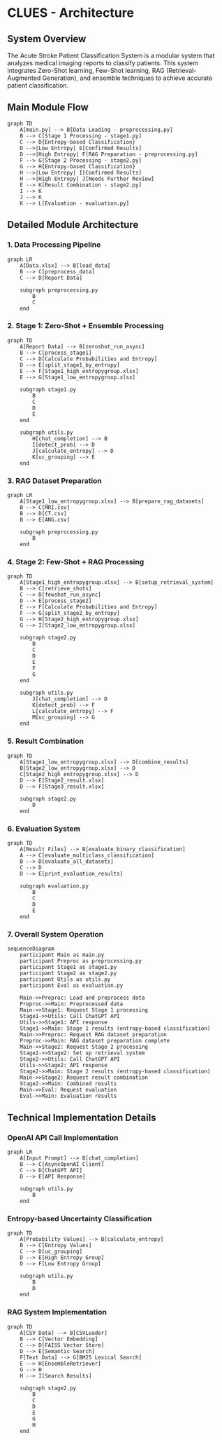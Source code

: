 # CLUES - Architecture

## System Overview

The Acute Stroke Patient Classification System is a modular system that analyzes medical imaging reports to classify patients. This system integrates Zero-Shot learning, Few-Shot learning, RAG (Retrieval-Augmented Generation), and ensemble techniques to achieve accurate patient classification.

## Main Module Flow

```mermaid
graph TD
    A[main.py] --> B[Data Loading - preprocessing.py]
    B --> C[Stage 1 Processing - stage1.py]
    C --> D{Entropy-based Classification}
    D -->|Low Entropy| E[Confirmed Results]
    D -->|High Entropy| F[RAG Preparation - preprocessing.py]
    F --> G[Stage 2 Processing - stage2.py]
    G --> H{Entropy-based Classification}
    H -->|Low Entropy| I[Confirmed Results]
    H -->|High Entropy| J[Needs Further Review]
    E --> K[Result Combination - stage2.py]
    I --> K
    J --> K
    K --> L[Evaluation - evaluation.py]
```

## Detailed Module Architecture

### 1. Data Processing Pipeline

```mermaid
graph LR
    A[Data.xlsx] --> B[load_data]
    B --> C[preprocess_data]
    C --> D[Report Data]
    
    subgraph preprocessing.py
        B
        C
    end
```

### 2. Stage 1: Zero-Shot + Ensemble Processing

```mermaid
graph TD
    A[Report Data] --> B[zeroshot_run_async]
    B --> C[process_stage1]
    C --> D[Calculate Probabilities and Entropy]
    D --> E[split_stage1_by_entropy]
    E --> F[Stage1_high_entropygroup.xlsx]
    E --> G[Stage1_low_entropygroup.xlsx]
    
    subgraph stage1.py
        B
        C
        D
        E
    end
    
    subgraph utils.py
        H[chat_completion] --> B
        I[detect_prob] --> D
        J[calculate_entropy] --> D
        K[uc_grouping] --> E
    end
```

### 3. RAG Dataset Preparation

```mermaid
graph LR
    A[Stage1_low_entropygroup.xlsx] --> B[prepare_rag_datasets]
    B --> C[MRI.csv]
    B --> D[CT.csv]
    B --> E[ANG.csv]
    
    subgraph preprocessing.py
        B
    end
```

### 4. Stage 2: Few-Shot + RAG Processing

```mermaid
graph TD
    A[Stage1_high_entropygroup.xlsx] --> B[setup_retrieval_system]
    B --> C[retrieve_shots]
    C --> D[fewshot_run_async]
    D --> E[process_stage2]
    E --> F[Calculate Probabilities and Entropy]
    F --> G[split_stage2_by_entropy]
    G --> H[Stage2_high_entropygroup.xlsx]
    G --> I[Stage2_low_entropygroup.xlsx]
    
    subgraph stage2.py
        B
        C
        D
        E
        F
        G
    end
    
    subgraph utils.py
        J[chat_completion] --> D
        K[detect_prob] --> F
        L[calculate_entropy] --> F
        M[uc_grouping] --> G
    end
```

### 5. Result Combination

```mermaid
graph TD
    A[Stage1_low_entropygroup.xlsx] --> D[combine_results]
    B[Stage2_low_entropygroup.xlsx] --> D
    C[Stage2_high_entropygroup.xlsx] --> D
    D --> E[Stage2_result.xlsx]
    D --> F[Stage3_result.xlsx]
    
    subgraph stage2.py
        D
    end
```

### 6. Evaluation System

```mermaid
graph TD
    A[Result Files] --> B[evaluate_binary_classification]
    A --> C[evaluate_multiclass_classification]
    B --> D[evaluate_all_datasets]
    C --> D
    D --> E[print_evaluation_results]
    
    subgraph evaluation.py
        B
        C
        D
        E
    end
```

### 7. Overall System Operation

```mermaid
sequenceDiagram
    participant Main as main.py
    participant Preproc as preprocessing.py
    participant Stage1 as stage1.py
    participant Stage2 as stage2.py
    participant Utils as utils.py
    participant Eval as evaluation.py
    
    Main->>Preproc: Load and preprocess data
    Preproc->>Main: Preprocessed data
    Main->>Stage1: Request Stage 1 processing
    Stage1->>Utils: Call ChatGPT API
    Utils->>Stage1: API response
    Stage1->>Main: Stage 1 results (entropy-based classification)
    Main->>Preproc: Request RAG dataset preparation
    Preproc->>Main: RAG dataset preparation complete
    Main->>Stage2: Request Stage 2 processing
    Stage2->>Stage2: Set up retrieval system
    Stage2->>Utils: Call ChatGPT API
    Utils->>Stage2: API response
    Stage2->>Main: Stage 2 results (entropy-based classification)
    Main->>Stage2: Request result combination
    Stage2->>Main: Combined results
    Main->>Eval: Request evaluation
    Eval->>Main: Evaluation results
```

## Technical Implementation Details

### OpenAI API Call Implementation

```mermaid
graph LR
    A[Input Prompt] --> B[chat_completion]
    B --> C[AsyncOpenAI Client]
    C --> D[ChatGPT API]
    D --> E[API Response]
    
    subgraph utils.py
        B
    end
```

### Entropy-based Uncertainty Classification

```mermaid
graph TD
    A[Probability Values] --> B[calculate_entropy]
    B --> C[Entropy Values]
    C --> D[uc_grouping]
    D --> E[High Entropy Group]
    D --> F[Low Entropy Group]
    
    subgraph utils.py
        B
        D
    end
```

### RAG System Implementation

```mermaid
graph TD
    A[CSV Data] --> B[CSVLoader]
    B --> C[Vector Embedding]
    C --> D[FAISS Vector Store]
    D --> E[Semantic Search]
    F[Text Data] --> G[BM25 Lexical Search]
    E --> H[EnsembleRetriever]
    G --> H
    H --> I[Search Results]
    
    subgraph stage2.py
        B
        C
        D
        E
        G
        H
    end
```
